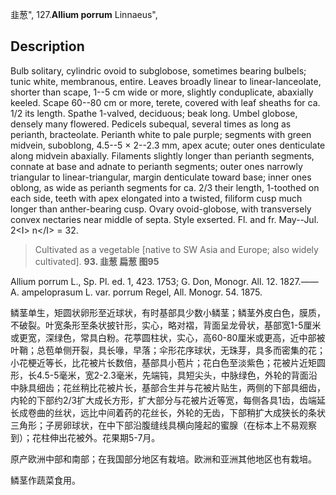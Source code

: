 韭葱",
127.**Allium porrum** Linnaeus",

## Description
Bulb solitary, cylindric ovoid to subglobose, sometimes bearing bulbels; tunic white, membranous, entire. Leaves broadly linear to linear-lanceolate, shorter than scape, 1--5 cm wide or more, slightly conduplicate, abaxially keeled. Scape 60--80 cm or more, terete, covered with leaf sheaths for ca. 1/2 its length. Spathe 1-valved, deciduous; beak long. Umbel globose, densely many flowered. Pedicels subequal, several times as long as perianth, bracteolate. Perianth white to pale purple; segments with green midvein, suboblong, 4.5--5 × 2--2.3 mm, apex acute; outer ones denticulate along midvein abaxially. Filaments slightly longer than perianth segments, connate at base and adnate to perianth segments; outer ones narrowly triangular to linear-triangular, margin denticulate toward base; inner ones oblong, as wide as perianth segments for ca. 2/3 their length, 1-toothed on each side, teeth with apex elongated into a twisted, filiform cusp much longer than anther-bearing cusp. Ovary ovoid-globose, with transversely convex nectaries near middle of septa. Style exserted. Fl. and fr. May--Jul. 2&lt;I&gt; n&lt;/I&gt; = 32.

> Cultivated as a vegetable [native to SW Asia and Europe; also widely cultivated].
**93. 韭葱 扁葱 图95**

Allium porrum L., Sp. Pl. ed. 1, 423. 1753; G. Don, Monogr. All. 12. 1827.——A. ampeloprasum L. var. porrum Regel, All. Monogr. 54. 1875.

鳞茎单生，矩圆状卵形至近球状，有时基部具少数小鳞茎；鳞茎外皮白色，膜质，不破裂。叶宽条形至条状披针形，实心，略对褶，背面呈龙骨状，基部宽1-5厘米或更宽，深绿色，常具白粉。花葶圆柱状，实心，高60-80厘米或更高，近中部被叶鞘；总苞单侧开裂，具长喙，早落；伞形花序球状，无珠芽，具多而密集的花；小花梗近等长，比花被片长数倍，基部具小苞片；花白色至淡紫色；花被片近矩圆形，长4.5-5毫米，宽2-2.3毫米，先端钝，具短尖头，中脉绿色，外轮的背面沿中脉具细齿；花丝稍比花被片长，基部合生并与花被片贴生，两侧的下部具细齿，内轮的下部约2/3扩大成长方形，扩大部分与花被片近等宽，每侧各具1齿，齿端延长成卷曲的丝状，远比中间着药的花丝长，外轮的无齿，下部稍扩大成狭长的条状三角形；子房卵球状，在中下部沿腹缝线具横向隆起的蜜腺（在标本上不易观察到）；花柱伸出花被外。花果期5-7月。

原产欧洲中部和南部；在我国部分地区有栽培。欧洲和亚洲其他地区也有栽培。

鳞茎作蔬菜食用。
